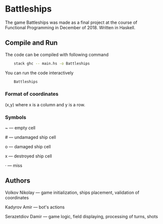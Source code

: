# Battleships
The game Battleships was made as a final project at the course of Functional Programming in December of 2018. Written in Haskell.

## Compile and Run
The code can be compiled with following command
```bash
    stack ghc -- main.hs -o Battleships
```
You can run the code interactively
```bash
    Battleships
```

### Format of coordinates
(x,y) where x is a column and y is a row.

### Symbols
~ — empty cell

\# — undamaged ship cell

o — damaged ship cell

x — destroyed ship cell

· — miss

## Authors
Volkov Nikolay      —   game initialization, ships placement, validation of coordinates

Kadyrov Amir        —   bot's actions

Serazetdiov Damir   —   game logic, field displaying, processing of turns, shots
